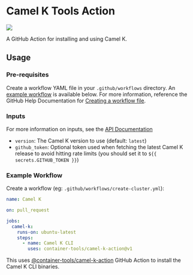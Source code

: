 # Camel K Tools Action

[![](https://github.com/container-tools/camel-k-action/workflows/Test/badge.svg?branch=main)](https://github.com/container-tools/camel-k-action/actions)

A GitHub Action for installing and using Camel K.

## Usage

### Pre-requisites

Create a workflow YAML file in your `.github/workflows` directory. An [example workflow](#example-workflow) is available below.
For more information, reference the GitHub Help Documentation for [Creating a workflow file](https://help.github.com/en/articles/configuring-a-workflow#creating-a-workflow-file).

### Inputs

For more information on inputs, see the [API Documentation](https://developer.github.com/v3/repos/releases/#input)

- `version`: The Camel K version to use (default: `latest`)
- `github_token`: Optional token used when fetching the latest Camel K release to avoid hitting rate limits (you should set it to `${{ secrets.GITHUB_TOKEN }}`)

### Example Workflow

Create a workflow (eg: `.github/workflows/create-cluster.yml`):

```yaml
name: Camel K

on: pull_request

jobs:
  camel-k:
    runs-on: ubuntu-latest
    steps:
      - name: Camel K CLI
        uses: container-tools/camel-k-action@v1
```

This uses [@container-tools/camel-k-action](https://www.github.com/container-tools/camel-k-action) GitHub Action to install the Camel K CLI binaries.
